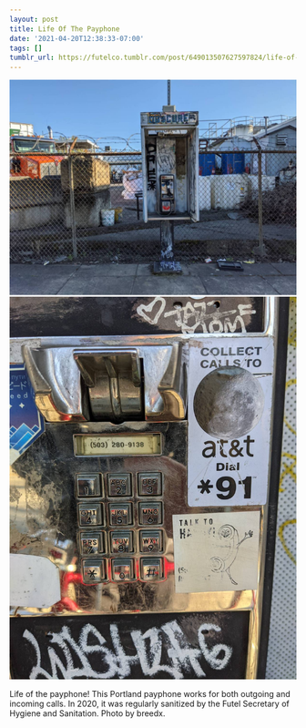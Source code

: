 ```yaml
---
layout: post
title: Life Of The Payphone
date: '2021-04-20T12:38:33-07:00'
tags: []
tumblr_url: https://futelco.tumblr.com/post/649013507627597824/life-of-the-payphone-this-portland-payphone-works
---
```

 ![](/images/blog/f416415ca36f9601956616f6a522eb4f3485cc20.jpg)  
 ![](/images/blog/107aaf514ce80e4f2370bc59c26bd9e2b019a615.jpg)  
  

Life of the payphone! This Portland payphone works for both outgoing and incoming calls. In 2020, it was regularly sanitized by the Futel Secretary of Hygiene and Sanitation. Photo by breedx.

